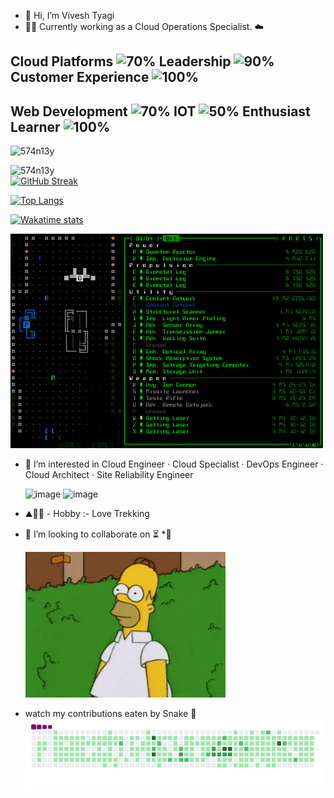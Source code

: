 - 👋 Hi, I’m Vivesh Tyagi
- 👨‍💻 Currently working as a Cloud Operations Specialist.
    ☁️
    
## Cloud Platforms ![70%](https://progress-bar.dev/70)  Leadership ![90%](https://progress-bar.dev/90)   Customer Experience ![100%](https://progress-bar.dev/100)
## Web Development ![70%](https://progress-bar.dev/70) IOT ![50%](https://progress-bar.dev/50) Enthusiast Learner ![100%](https://progress-bar.dev/100)


<p align="left"> <img src="https://komarev.com/ghpvc/?username=574n13y&label=Profile%20views&color=0e75b6&style=flat" alt="574n13y" /> </p>
  
   ![574n13y](https://github-readme-stats.vercel.app/api?username=574n13y&show_icons=true&theme=nightowl)   
   [![GitHub Streak](https://github-readme-streak-stats.herokuapp.com/?user=574n13y&theme=nightowl)](https://git.io/streak-stats) 

[![Top Langs](https://github-readme-stats.vercel.app/api/top-langs/?username=574n13y&hide=jupyter%20notebook,html&layout=compact)](https://github.com/anuraghazra/github-readme-stats&hide=issues,contribs)

[![Wakatime stats](https://github-readme-stats.vercel.app/api/wakatime?username=574n13y&custom_title=574n13y's%20Coding%20Stats)](https://github.com/anuraghazra/github-readme-stats)

<img src="dont/h1.gif?raw=true"/>

- 👀 I’m interested in Cloud Engineer · Cloud Specialist · DevOps Engineer · Cloud Architect · Site Reliability Engineer
  
  ![image](https://github.com/574n13y/574n13y/assets/35293085/46dfc20c-4624-4656-a0a6-4a498f35e93f)
  ![image](https://github.com/574n13y/574n13y/assets/35293085/bc74f390-fc31-42fe-b7cd-4dc9e6b81818)

- ⛰️🧗‍♂️ - Hobby :- Love Trekking
- 💞️ I’m looking to collaborate on ⏳
    *🍁
    
    <img src="dont/h3.gif?raw=true"/>
    
- watch my contributions eaten by Snake 🐍
  ![snake gif](https://github.com/Mario263/sankeeatingcontribution/blob/output/github-contribution-grid-snake.gif)

   
  

<!---
574n13y/574n13y is a ✨ special ✨ repository because its `README.md` (this file) appears on your GitHub profile.
You can click the Preview link to take a look at your changes.
--->


